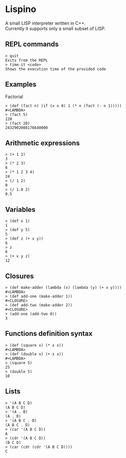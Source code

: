 Lispino
=======

A small LISP interpreter written in C++.  
Currently it supports only a small subset of LISP.  

REPL commands
-------------
```
> quit  
Exits from the REPL  
> time-it <code>  
Shows the execution time of the provided code  
```

Examples
--------
Factorial
```
> (def (fact n) (if (= n 0) 1 (* n (fact (- n 1)))))
#<LAMBDA>  
> (fact 5)  
120  
> (fact 20)  
2432902008176640000  
```

Arithmetic expressions
----------------------
```
> (+ 1 2)
3  
> (* 2 3)
6  
> (* 1 2 3 4)
24  
> (/ 1 2)
0  
> (/ 1.0 2)
0.5  
```

Variables
---------
```
> (def x 1)
1
> (def y 5)
5
> (def z (+ x y))
6
> z
6
> (+ x y z)
12
```

Closures
-------
```
> (def make-adder (lambda (x) (lambda (y) (+ x y))))
#<LAMBDA>  
> (def add-one (make-adder 1))
#<CLOSURE>  
> (def add-two (make-adder 2))
#<CLOSURE>  
> (add-one (add-two 0))
3  
```

Functions definition syntax
---------------------------
```
> (def (square x) (* x x))
#<LAMBDA>  
> (def (double x) (+ x x))
#<LAMBDA>  
> (square 5)
25
> (double 5)
10  
```

Lists
-----
```
> '(A B C D)
(A B C D)
> '(A . B)
(A . B)
> '(A B C . D)
(A B C . D)
> (car '(A B C D))
A
> (cdr '(A B C D))
(B C D)
> (car (cdr (cdr '(A B C D))))
C
```
